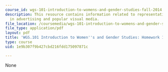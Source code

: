 ```yaml
---
course_id: wgs-101-introduction-to-womens-and-gender-studies-fall-2014
description: This resource contains information related to representation of gender
  in advertising and popular visual media.
file_location: /coursemedia/wgs-101-introduction-to-womens-and-gender-studies-fall-2014/1e9b307f9b427cbd216fdd175097871c_MITWGS_101F14_Hwork11.pdf
file_type: application/pdf
layout: pdf
title: 'WGS.101 Introduction to Women''s and Gender Studies: Homework 11 Gender Analysis'
type: course
uid: 1e9b307f9b427cbd216fdd175097871c

---
```

None